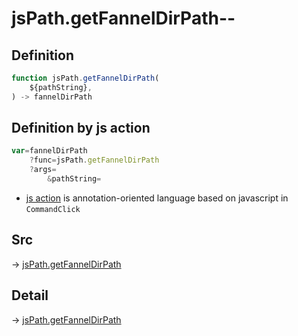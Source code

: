 # jsPath.getFannelDirPath--

## Definition

```js.js
function jsPath.getFannelDirPath(
	${pathString},
) -> fannelDirPath
```


## Definition by js action

```js.js
var=fannelDirPath
	?func=jsPath.getFannelDirPath
	?args=
		&pathString=
```

- [js action](#) is annotation-oriented language based on javascript in `CommandClick`

## Src

-> [jsPath.getFannelDirPath](https://github.com/puutaro/CommandClick/blob/master/app/src/main/java/com/puutaro/commandclick/fragment_lib/terminal_fragment/js_interface/JsPath.kt#L130)

## Detail

-> [jsPath.getFannelDirPath](https://github.com/puutaro/CommandClick/blob/master/md/developer/js_interface/details/JsPath/getFannelDirPath.md)
